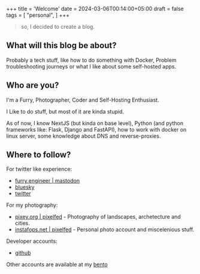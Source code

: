 +++
title = 'Welcome'
date = 2024-03-06T00:14:00+05:00
draft = false
tags = [ "personal", ]
+++
> so, I decided to create a blog.

## What will this blog be about?

Probably a tech stuff, like how to do something with Docker, Problem troubleshooting journeys or what I like about some self-hosted apps.

## Who are you?

I'm a Furry, Photographer, Coder and Self-Hosting Enthusiast.

I Like to do stuff, but most of it are kinda stupid.

As of now, I know NextJS (but kinda on base level), Python (and python frameworks like: Flask, Django and FastAPI), how to work with docker on linux server, some knowledge about DNS and reverse-proxies.

## Where to follow?

For twitter like experience:

- [furry.engineer | mastodon](https://furry.engineer/@Radiquum)
- [bluesky](https://bsky.app/profile/radiquum.wah.su)
- [twitter](https://twitter.com/radiquum)

For my photography:

- [pixey.org | pixelfed](https://pixey.org/Radiquum) - Photography of landscapes, archetecture and cities.
- [instafops.net | pixelfed](https://instafops.net/radiquwum) - Personal photo account and miscelenious stuff.

Developer accounts:

- [github](https://github.com/radiquum)

Other accounts are available at my [bento](https://bento.me/radiquum)
